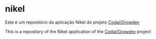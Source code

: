 # nikel
Este é um repositório da aplicação Nikel do projeto [Codaí/Growdev](https://plataforma.growdev.com.br/curso/codai)

This is a repository of the Nikel application of the [Codaí/Growdev](https://plataforma.growdev.com.br/curso/codai) project
